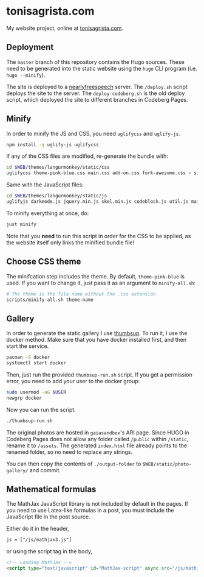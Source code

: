 tonisagrista.com
================

My website project, online at [tonisagrista.com](https://tonisagrista.com).

Deployment
----------

The `master` branch of this repository contains the Hugo sources. These need to be generated into the static website using the `hugo` CLI program (i.e. `hugo --minify`).

The site is deployed to a [nearlyfreespeech](https://nearlyfreespeech.net) server. The `/deploy.sh` script deploys the site to the server. The `deploy-codeberg.sh` is the old deploy script, which deployed the site to different branches in Codeberg Pages.

Minify
------

In order to minify the JS and CSS, you need `uglifycss` and `uglify-js`.

```bash
npm install -g uglify-js uglifycss
```

If any of the CSS files are modified, re-generate the bundle with:

```bash
cd $WEB/themes/langurmonkey/static/css
uglifycss theme-pink-blue.css main.css add-on.css fork-awesome.css > site-bundle.css
```

Same with the JavaScript files:

```bash
cd $WEB/themes/langurmonkey/static/js
uglifyjs darkmode.js jquery.min.js skel.min.js codeblock.js util.js main.js > site-bundle.js
```

To minify everything at once, do:

```bash
just minify
```

Note that you **need** to run this script in order for the CSS to be applied, as the website itself only links the minified bundle file!

Choose CSS theme
----------------

The minifcation step includes the theme. By default, `theme-pink-blue` is used. If you want to change it, just pass it as an argument to `minify-all.sh`:

```bash
# The theme is the file name without the .css extension
scripts/minify-all.sh theme-name
```

Gallery
-------

In order to generate the static gallery I use [thumbsup](https://thumbsup.github.io). To run it, I use the docker method. Make sure that you have docker installed first, and then start the service.

```bash
pacman -S docker
systemctl start docker
```

Then, just run the provided `thumbsup-run.sh` script. If you get a permission error, you need to add your user to the docker group:

```bash
sudo usermod -aG $USER
newgrp docker
````

Now you can run the script.

```bash
./thumbsup-run.sh
```

The original photos are hosted in `gaiasandbox`'s ARI page.
Since HUGO in Codeberg Pages does not allow any folder called `/public` within `/static`, rename it to `/assets`. The generated `index.html` file already points to the renamed folder, so no need to replace any strings.

You can then copy the contents of ``./output-folder`` to ``$WEB/static/photo-gallery/`` and commit.

Mathematical formulas
---------------------

The MathJax JavaScript library is not included by default in the pages. If you need to use Latex-like formulas in a post, you must include the JavaScript file in the post source.

Either do it in the header,

```html
js = ["/js/mathjax3.js"]
```

or using the script tag in the body,

```html
<!-- Loading MathJax -->
<script type="text/javascript" id="MathJax-script" async src="/js/mathjax3.js"></script>
```
